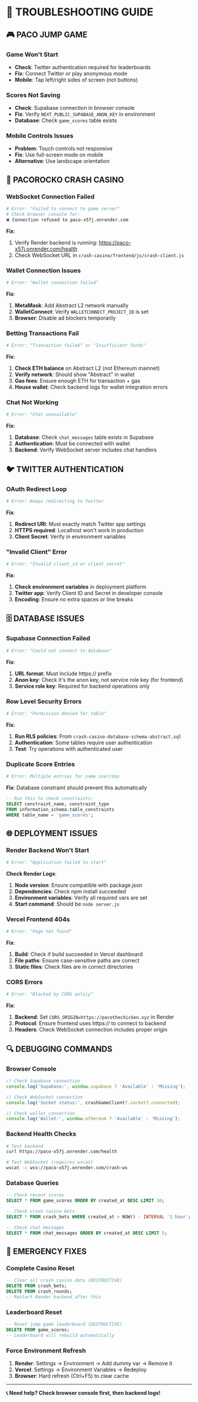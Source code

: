 # 🔧 **TROUBLESHOOTING GUIDE**

## 🎮 **PACO JUMP GAME**

### **Game Won't Start**
- **Check**: Twitter authentication required for leaderboards
- **Fix**: Connect Twitter or play anonymous mode
- **Mobile**: Tap left/right sides of screen (not buttons)

### **Scores Not Saving**  
- **Check**: Supabase connection in browser console
- **Fix**: Verify `NEXT_PUBLIC_SUPABASE_ANON_KEY` in environment
- **Database**: Check `game_scores` table exists

### **Mobile Controls Issues**
- **Problem**: Touch controls not responsive
- **Fix**: Use full-screen mode on mobile
- **Alternative**: Use landscape orientation

## 🎰 **PACOROCKO CRASH CASINO**

### **WebSocket Connection Failed**
```bash
# Error: "Failed to connect to game server"
# Check browser console for:
❌ Connection refused to paco-x57j.onrender.com
```
**Fix**: 
1. Verify Render backend is running: https://paco-x57j.onrender.com/health
2. Check WebSocket URL in `crash-casino/frontend/js/crash-client.js`

### **Wallet Connection Issues**
```bash
# Error: "Wallet connection failed"
```
**Fix**:
1. **MetaMask**: Add Abstract L2 network manually
2. **WalletConnect**: Verify `WALLETCONNECT_PROJECT_ID` is set
3. **Browser**: Disable ad blockers temporarily

### **Betting Transactions Fail**
```bash
# Error: "Transaction failed" or "Insufficient funds"
```
**Fix**:
1. **Check ETH balance** on Abstract L2 (not Ethereum mainnet)
2. **Verify network**: Should show "Abstract" in wallet
3. **Gas fees**: Ensure enough ETH for transaction + gas
4. **House wallet**: Check backend logs for wallet integration errors

### **Chat Not Working**
```bash
# Error: "Chat unavailable"
```
**Fix**: 
1. **Database**: Check `chat_messages` table exists in Supabase
2. **Authentication**: Must be connected with wallet
3. **Backend**: Verify WebSocket server includes chat handlers

## 🐦 **TWITTER AUTHENTICATION**

### **OAuth Redirect Loop**
```bash
# Error: Keeps redirecting to Twitter
```
**Fix**:
1. **Redirect URI**: Must exactly match Twitter app settings
2. **HTTPS required**: Localhost won't work in production
3. **Client Secret**: Verify in environment variables

### **"Invalid Client" Error**
```bash
# Error: "Invalid client_id or client_secret"
```
**Fix**:
1. **Check environment variables** in deployment platform
2. **Twitter app**: Verify Client ID and Secret in developer console
3. **Encoding**: Ensure no extra spaces or line breaks

## 🗄️ **DATABASE ISSUES**

### **Supabase Connection Failed**
```bash
# Error: "Could not connect to database"
```
**Fix**:
1. **URL format**: Must include https:// prefix
2. **Anon key**: Check it's the anon key, not service role key (for frontend)
3. **Service role key**: Required for backend operations only

### **Row Level Security Errors**
```bash
# Error: "Permission denied for table"
```
**Fix**:
1. **Run RLS policies**: From `crash-casino-database-schema-abstract.sql`
2. **Authentication**: Some tables require user authentication
3. **Test**: Try operations with authenticated user

### **Duplicate Score Entries**
```bash
# Error: Multiple entries for same user/day
```
**Fix**: Database constraint should prevent this automatically
```sql
-- Run this to check constraints:
SELECT constraint_name, constraint_type 
FROM information_schema.table_constraints 
WHERE table_name = 'game_scores';
```

## 🌐 **DEPLOYMENT ISSUES**

### **Render Backend Won't Start**
```bash
# Error: "Application failed to start"
```
**Check Render Logs**:
1. **Node version**: Ensure compatible with package.json
2. **Dependencies**: Check npm install succeeded  
3. **Environment variables**: Verify all required vars are set
4. **Start command**: Should be `node server.js`

### **Vercel Frontend 404s**
```bash
# Error: "Page not found"
```
**Fix**:
1. **Build**: Check if build succeeded in Vercel dashboard
2. **File paths**: Ensure case-sensitive paths are correct
3. **Static files**: Check files are in correct directories

### **CORS Errors**
```bash
# Error: "Blocked by CORS policy"
```
**Fix**:
1. **Backend**: Set `CORS_ORIGIN=https://pacothechicken.xyz` in Render
2. **Protocol**: Ensure frontend uses https:// to connect to backend
3. **Headers**: Check WebSocket connection includes proper origin

## 🔍 **DEBUGGING COMMANDS**

### **Browser Console**
```javascript
// Check Supabase connection
console.log('Supabase:', window.supabase ? 'Available' : 'Missing');

// Check WebSocket connection  
console.log('Socket status:', crashGameClient?.socket?.connected);

// Check wallet connection
console.log('Wallet:', window.ethereum ? 'Available' : 'Missing');
```

### **Backend Health Checks**
```bash
# Test backend
curl https://paco-x57j.onrender.com/health

# Test WebSocket (requires wscat)
wscat -c wss://paco-x57j.onrender.com/crash-ws
```

### **Database Queries**
```sql
-- Check recent scores
SELECT * FROM game_scores ORDER BY created_at DESC LIMIT 10;

-- Check crash casino bets
SELECT * FROM crash_bets WHERE created_at > NOW() - INTERVAL '1 hour';

-- Check chat messages
SELECT * FROM chat_messages ORDER BY created_at DESC LIMIT 5;
```

## 🚨 **EMERGENCY FIXES**

### **Complete Casino Reset**
```sql
-- Clear all crash casino data (DESTRUCTIVE)
DELETE FROM crash_bets;
DELETE FROM crash_rounds;
-- Restart Render backend after this
```

### **Leaderboard Reset**
```sql
-- Reset jump game leaderboard (DESTRUCTIVE)  
DELETE FROM game_scores;
-- Leaderboard will rebuild automatically
```

### **Force Environment Refresh**
1. **Render**: Settings → Environment → Add dummy var → Remove it
2. **Vercel**: Settings → Environment Variables → Redeploy
3. **Browser**: Hard refresh (Ctrl+F5) to clear cache

---

**📞 Need help? Check browser console first, then backend logs!**
